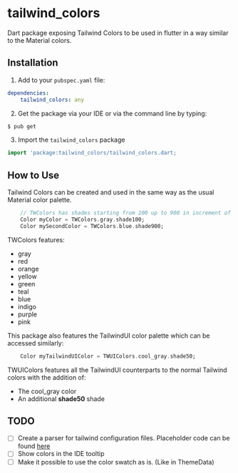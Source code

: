 # tailwind_colors

Dart package exposing Tailwind Colors to be used in flutter in a way similar to the Material colors.

Installation
----
1. Add to your `pubspec.yaml` file:

```yaml
dependencies:
    tailwind_colors: any
```

2. Get the package via your IDE or via the command line by typing:
```bash
$ pub get
```

3. Import the `tailwind_colors` package
```dart
import 'package:tailwind_colors/tailwind_colors.dart;
```

How to Use
----
Tailwind Colors can be created and used in the same way as the usual Material color palette.


```dart
    // TWColors has shades starting from 100 up to 900 in increment of 100
    Color myColor = TWColors.gray.shade100;
    Color mySecondColor = TWColors.blue.shade900;
```
TWColors features:
-  gray
-  red
-  orange
-  yellow 
-  green
-  teal
-  blue
-  indigo
-  purple
-  pink

This package also features the TailwindUI color palette which can be accessed similarly:
```dart
    Color myTailwindUIColor = TWUIColors.cool_gray.shade50;
```

TWUIColors features all the TailwindUI counterparts to the normal Tailwind colors with the addition of:
-  The cool_gray color
- An additional <b>shade50</b> shade  


TODO
---

- [ ] Create a parser for tailwind configuration files. Placeholder code can be found [here](https://gist.github.com/MBeliou/be358b9c68035f6061681010c49b448c)
- [ ] Show colors in the IDE tooltip
- [ ] Make it possible to use the color swatch as is. (Like in ThemeData)